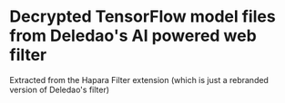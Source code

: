 # Decrypted TensorFlow model files from Deledao's AI powered web filter
Extracted from the Hapara Filter extension (which is just a rebranded version of Deledao's filter)
